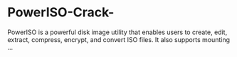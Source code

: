 # PowerISO-Crack-
PowerISO is a powerful disk image utility that enables users to create, edit, extract, compress, encrypt, and convert ISO files. It also supports mounting ...

